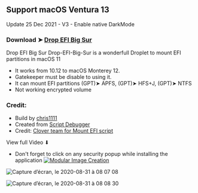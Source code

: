 <p align="center">
  
## Support macOS Ventura 13
  
Update 25 Dec 2021 - V3 - Enable native DarkMode
  
### Download ➤ [Drop EFI Big Sur](https://github.com/chris1111/Drop-EFI-Big-Sur/releases/tag/V3)
  
  
Drop EFI Big Sur
Drop-EFI-Big-Sur is a wonderfull Droplet to mount EFI partitions in macOS 11
- It works from 10.12 to macOS Monterey 12.
- Gatekeeper must be disable to using it.
- It can mount EFI partitions (GPT)➤ APFS, (GPT)➤ HFS+J, (GPT)➤ NTFS
- Not working encrypted volume

### Credit:
- Build by [chris1111](https://github.com/chris1111/)
- Created from [Script Debugger](https://latenightsw.com/)
- Credit: [Clover team for Mount EFI script](https://sourceforge.net/projects/cloverefiboot/)

View full Video ⬇︎

- Don't forget to click on any security popup while installing the application
[![Modular Image Creation](https://i.ibb.co/K5bFrB5/VIDEO.png)](https://youtu.be/d8JK5a6S4SY)


![Capture d’écran, le 2020-08-31 à 08 07 08](https://user-images.githubusercontent.com/6248794/91718432-547c2a80-eb61-11ea-9940-d45a435a2185.png)

![Capture d’écran, le 2020-08-31 à 08 08 30](https://user-images.githubusercontent.com/6248794/91718435-5514c100-eb61-11ea-954b-f662b9697890.png)


</p>
